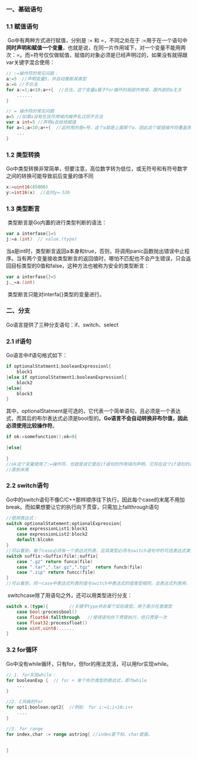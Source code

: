 ### 一、基础语句

### 1.1 赋值语句

​	Go中有两种方式进行赋值，分别是 := 和 =，不同之处在于 :=用于在一个语句中**同时声明和赋值一个变量**，也就是说，在同一片作用域下，对一个变量不能用两次：=。而=符号仅仅做赋值，赋值的对象必须是已经声明过的，如果没有就得跟var关键字混合使用：

```go
// :=操作符的常见问题：
a:=5  //声明变量5，并自动推断其类型
a:=6 //不合法
for a:=1;a<10;a++{  //合法，这个变量a属于for循环的局部作用域，跟外部的a无关
    ......
}

// = 操作符的常见问题
a=5 //如果a没有在该作用域内被声名过则不合法
var a int=5 //声明a且给他赋值
for a=1;a<10;a++{  //此时用的是=号，这个a就是上面那个a，因此这个赋值操作将覆盖原来的值
    ...
}
```

### 1.2 类型转换

​	Go中类型转换非常简单，但要注意，高位数字转为低位，或无符号和有符号数字之间的转换可能导致前后变量的值不同

```go
x:=uint16(65000)
y:=int16(x)  //此时y=-536
```

### 1.3 类型断言

​	类型断言是Go内置的进行类型判断的语法：

```go
var a interfase{}=5
j:=a.(int)  // value.(type)
```

​	当a是int时，类型断言返回a本身和true，否则，将调用panic函数抛出错误中止程序。当有两个变量接收类型断言的返回值时，哪怕不匹配也不会产生错误，只会返回目标类型的0值和false，这种方法也被称为安全的类型断言：

```go
var a interfase{}=5
j,_=a.(int)
```

​	类型断言只能对interfa{}类型的变量进行。

### 二、分支

Go语言提供了三种分支语句：if、switch、select

### 2.1 if语句

Go语言中if语句格式如下：

```go
if optionalStatment1;booleanExpressionl{
    block1
}else if optionalStatment1;booleanExpressionl{
    block2
}else{
    block3
}
```

​	其中，optionalStatment是可选的，它代表一个简单语句，且必须是一个表达式，而其后的布尔表达式必须是bool型的。**Go语言不会自动转换非布尔值，因此必须使用比较操作符**。

```go
if ok:=somefunction();ok<0{
    
}else{
    
}
//ok这个变量使用了:=操作符，也就是说它是在if语句的作用域内声明，它将在这个if语句的各个分支块中存在
//直到末尾
```

### 2.2 switch语句

​		Go中的switch语句不像C/C++那样顺序往下执行，因此每个case的末尾不用加break。而如果想要让它的执行向下贯穿，只需加上fallthrough语句

```go
//使用表达式：
switch optionalStatement;optionalExpression{
    case expressionList1:block1
	case expressionList2:block2
    default:blcokn
}
//可以看到，每个case必须有一个表达式列表，且其类型必须与switch语句中的可选表达式类型一样，例如：
switch suffix:=Suffix(file);suffix{
    case ".gz" return funca(file)
    case ".tar",".tar.gz",".tgz"  return funcb(file)
    case ".zip" return funcc(file)
}
//可以看到，同一case中表达式列表的值与switch中表达式的值类型相同，且表达式列表用，分隔
```

​	switchcase除了用语句之外，还可以用类型进行分支：

```go
switch x.(type){		//关键字type并非某个实际类型，用于表示任意类型
    case bool:processbool()
    case float64:fallthrough   //使得语句向下贯穿执行，但只贯穿一次
    case float32:processfloat()
    case uint,uint8:......
}
```

### 3.2 for循环

​	Go中没有while循环，只有for，但for的用法灵活，可以用for实现while。

```go
// 1. for实现while：
for booleanExp {  // for + 单个布尔类型的表达式，即为while
    ...
}

//2. C风格的for
for opt1;boolean;opt2{  //例如  for i:=1;i<10;i++   
    ....
}

//3. for range
for index,char := range astring{ //index是下标、char是值。
    
    
}
```


